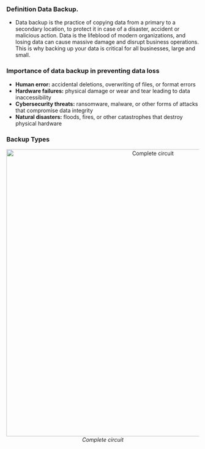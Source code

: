 

### Definition Data Backup.

+ Data backup is the practice of copying data from a primary to a secondary location, to protect it in case of a disaster, accident or malicious action. Data is the lifeblood of modern organizations, and losing data can cause massive damage and disrupt business operations. This is why backing up your data is critical for all businesses, large and small.

### Importance of data backup in preventing data loss

+ **Human error:** accidental deletions, overwriting of files, or format errors
+ **Hardware failures:** physical damage or wear and tear leading to data inaccessibility
+ **Cybersecurity threats:** ransomware, malware, or other forms of attacks that compromise data integrity
+ **Natural disasters:** floods, fires, or other catastrophes that destroy physical hardware

### Backup Types


<p align="center" width="100%">
<img width="750" src="images/optocoupler-complete.jpg" alt="Complete circuit"/><br><em>Complete circuit</em></p>
